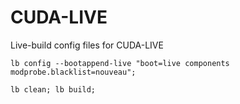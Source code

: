 # CUDA-LIVE
Live-build config files for CUDA-LIVE

``` lb config --bootappend-live "boot=live components modprobe.blacklist=nouveau"; ```

``` lb clean; lb build; ```
